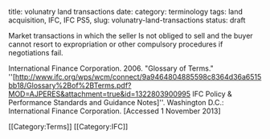 title: volunatry land transactions
date:
category: terminology
tags: land acquisition, IFC, IFC PS5,
slug: volunatry-land-transactions
status: draft

<!--
summary:
-->
Market transactions in which the seller Is not obliged to sell and the buyer cannot resort to expropriation or other compulsory procedures if negotiations fail.

<ref>International Finance Corporation. 2006. "Glossary of Terms." ''[http://www.ifc.org/wps/wcm/connect/9a9464804885598c8364d36a6515bb18/Glossary%2Bof%2BTerms.pdf?MOD=AJPERES&attachment=true&id=1322803900995 IFC Policy & Performance Standards and Guidance Notes]''. Washington D.C.: International Finance Corporation. [Accessed 1 November 2013]</ref>

<references/>

[[Category:Terms]]
[[Category:IFC]]

